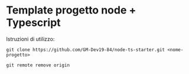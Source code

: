 # Template progetto node + Typescript

Istruzioni di utilizzo:

```
git clone https://github.com/GM-Dev19-84/node-ts-starter.git <nome-progetto>
```

```
git remote remove origin
```